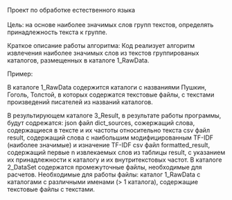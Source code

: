 Проект по обработке естественного языка<br />
<br />
Цель: на основе наиболее значимых слов групп текстов, определять принадлежность текста к группе.<br />

Краткое описание работы алгоритма:
Код реализует алгоритм извлечения наиболее значимых слов из текстов группированых каталогов, размещенных в каталоге 1_RawData.

Пример:

В каталоге 1_RawData содержится каталоги с названиями Пушкин, Гоголь, Толстой, в которых содержатся текстовые файлы, с текстами произведений писателей из названий каталогов.

В результирующем каталоге 3_Result, в результате работы программы, будут содрежатся:
json файл dict_sources, сожержащий слова, содержащиеся в тексте и их частоты относительно текста
csv файл result, содержащий слова с наибольшим модифицированным TF-IDF (наиболее значимые) и изначение TF-IDF
csv файл formatted_result, содержащий первые n извлекаемых слов из таблицы result, с указанием их принадлежности к каталогу и их внутритекстовых частот.
В каталоге 2_DataSet содержатся промежуточные файлы, необходимые для расчетов.
Необходимые для работы файлы: каталог 1_RawData с каталогами с различными именами (> 1 каталога), содержащие текстовые файлы с текстами.
 
 
